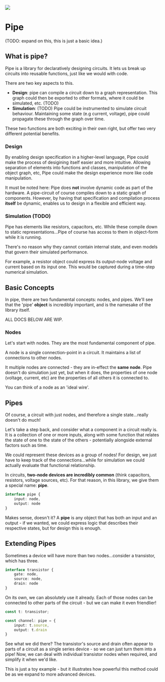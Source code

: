 ![](https://user-images.githubusercontent.com/17712692/150270109-e301c01f-00e0-4ceb-8127-cb643e43a0fd.png)
# Pipe

(TODO: expand on this, this is just a basic idea.)

## What is pipe?
Pipe is a library for declaratively designing circuits. It lets us break up circuits into reusable functions, just like we would with code.

There are two key aspects to this.
- **Design**: pipe can compile a circuit down to a graph representation. This graph could then be exported to other formats, where it could be simulated, etc. (TODO)
- **Simulation**: (TODO) Pipe could be instrumented to simulate circuit behaviour. Maintaining some state (e.g current, voltage), pipe could propagate these through the graph over time.

These two functions are both exciting in their own right, but offer two very different potential benefits.

### Design
By enabling design specification in a higher-level language, Pipe could make the process of desigining itself easier and more intuitive. Allowing separation of elements into functions and classes, manipulation of the object graph, etc, Pipe could make the design experience more like code manipulation.

It must be noted here: Pipe does **not** involve dynamic code as part of the hardware. A pipe-circuit of course compiles down to a static graph of components. However, by having that specification and compilation process **itself** be dynamic, enables us to design in a flexible and efficient way.

### Simulation (TODO)
Pipe has elements like resistors, capacitors, etc. While these compile down to static representations...Pipe of course has access to them in object-form while it is running.

There's no reason why they cannot contain internal state, and even models that govern their simulated performance.

For example, a resistor object could express its output-node voltage and current based on its input one. This would be captured during a time-step numerical simulation.

## Basic Concepts
In pipe, there are two fundamental concepts: nodes, and pipes. We'll see that the 'pipe' **object** is incredibly important, and is the namesake of the library itself.

ALL DOCS BELOW ARE WIP.

### Nodes
Let's start with nodes. They are the most fundamental component of pipe.

A node is a single connection-point in a circuit. It maintains a list of connections to other nodes.

It multiple nodes are connected - they are in-effect the **same node**. Pipe doesn't do simulation just yet, but when it does, the properties of one node (voltage, current, etc) are the properties of all others it is connected to.

You can think of a node as an 'ideal wire'.

## Pipes
Of course, a circuit with just nodes, and therefore a single state...really doesn't do much!

Let's take a step back, and consider what a component in a circuit really is. It is a collection of one or more inputs, along with some function that relates the state of one to the state of the others - potentially alongside external factors such as time.

We could represent these devices as a group of nodes! For design, we just have to keep track of the connections...while for simulation we could actually evaluate that functional relationship.

In circuits, **two-node devices are incredibly common** (think capacitors, resistors, voltage sources, etc). For that reason, in this library, we give them a special name: **pipe**. 

```ts
interface pipe {
    input: node,
    output: node
}
```

Makes sense, doesn't it? A **pipe** is any object that has both an input and an output - if we wanted, we could express logic that describes their respective states, but for design this is enough.

## Extending Pipes
Sometimes a device will have more than two nodes...consider a transistor, which has three. 

```ts
interface transistor {
    gate: node,
    source: node,
    drain: node
}
```

On its own, we can absolutely use it already. Each of those nodes can be connected to other parts of the circuit - but we can make it even friendlier!

```ts
const t: transistor;

const channel: pipe = {
    input: t.source,
    output: t.drain
}
```

See what we did there? The transistor's source and drain often appear to parts of a circuit as a single series device - so we can just turn them into a pipe! Now, we can deal with individual transistor nodes when required, and simplify it when we'd like.

This is just a toy example - but it illustrates how powerful this method could be as we expand to more advanced devices.



